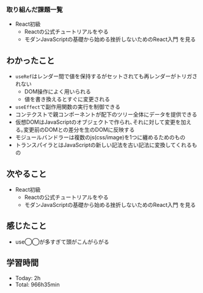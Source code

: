 ### 取り組んだ課題一覧
- React初級
  - Reactの公式チュートリアルをやる
  - モダンJavaScriptの基礎から始める挫折しないためのReact入門 を見る
## わかったこと
- `useRef`はレンダー間で値を保持するがセットされても再レンダーがトリガされない
  - DOM操作によく用いられる
  - 値を書き換えるとすぐに変更される
- `useEffect`で副作用関数の実行を制御できる
- コンテクストで親コンポーネントが配下のツリー全体にデータを提供できる
- 仮想DOMはJavaScriptのオブジェクトで作られ､それに対して変更を加える｡変更前のDOMとの差分を生のDOMに反映する
- モジュールバンドラーは複数のjs(css/image)を1つに纏めるためのもの
- トランスパイラとはJavaScriptの新しい記法を古い記法に変換してくれるもの
## 次やること
- React初級
  - Reactの公式チュートリアルをやる
  - モダンJavaScriptの基礎から始める挫折しないためのReact入門 を見る
## 感じたこと
- use◯◯が多すぎて頭がこんがらがる
## 学習時間
- Today: 2h
- Total: 966h35min
